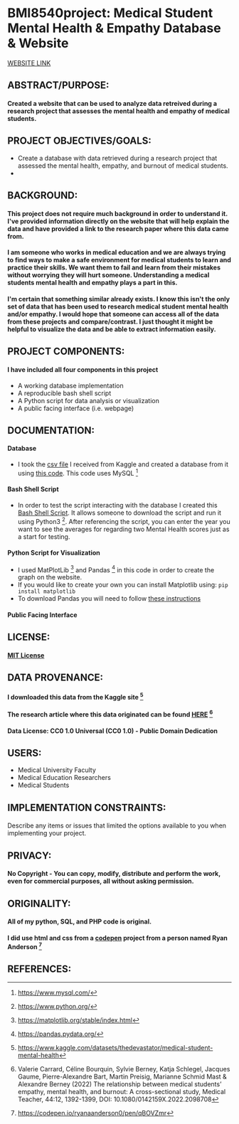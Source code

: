 # BMI8540project: Medical Student Mental Health & Empathy Database & Website
[WEBSITE LINK](http://odin.unomaha.edu/~amekush-harter/amekushproject2.php)
## ABSTRACT/PURPOSE:
#### Created a website that can be used to analyze data retreived during a research project that assesses the mental health and empathy of medical students.
## PROJECT OBJECTIVES/GOALS: 
- Create a database with data retrieved during a research project that assessed the mental health, empathy, and burnout of medical students.
- 
## BACKGROUND: 
#### This project does not require much background in order to understand it. I've provided information directly on the website that will help explain the data and have provided a link to the research paper where this data came from.
#### I am someone who works in medical education and we are always trying to find ways to make a safe environment for medical students to learn and practice their skills. We want them to fail and learn from their mistakes without worrying they will hurt someone. Understanding a medical students mental health and empathy plays a part in this.
#### I'm certain that something similar already exists. I know this isn't the only set of data that has been used to research medical student mental health and/or empathy. I would hope that someone can access all of the data from these projects and compare/contrast. I just thought it might be helpful to visualize the data and be able to extract information easily.
## PROJECT COMPONENTS: 
#### I have included all four components in this project
- A working database implementation
- A reproducible bash shell script 
- A Python script for data analysis or visualization 
- A public facing interface (i.e. webpage)
## DOCUMENTATION: 
#### Database
- I took the [csv file](https://raw.githubusercontent.com/amekush1/BMI8540project/main/BMI8540_project/Data%20Carrard%20et%20al.%202022%20MedTeach.csv?token=GHSAT0AAAAAACCXSYW3YJ5BUC2TKKL5Z3AEZDEFFNQ) I received from Kaggle and created a database from it using [this code](https://raw.githubusercontent.com/amekush1/BMI8540project/main/BMI8540_project/amekushprojectDB.sql?token=GHSAT0AAAAAACCXSYW2V2RN2WCQO3C6YNCMZDEFCMQ). This code uses MySQL [^1]
#### Bash Shell Script
- In order to test the script interacting with the database I created this [Bash Shell Script](https://raw.githubusercontent.com/amekush1/BMI8540project/main/BMI8540_project/amekush-harter_project_query.py?token=GHSAT0AAAAAACCXSYW35CMPVAAB6NCXKIXOZDEF6EA). It allows someone to download the script and run it using Python3 [^2]. After referencing the script, you can enter the year you want to see the averages for regarding two Mental Health scores just as a start for testing.
#### Python Script for Visualization
- I used MatPlotLib [^3] and Pandas [^4] in this code in order to create the graph on the website. 
- If you would like to create your own you can install Matplotlib using: `pip install matplotlib`
- To download Pandas you will need to follow [these instructions](https://pandas.pydata.org/getting_started.html)
#### Public Facing Interface

## LICENSE:
#### [MIT License](https://raw.githubusercontent.com/amekush1/BMI8540project/main/LICENSE?token=GHSAT0AAAAAACCXSYW32LICSUU2DWO2ZVFGZDEIBFA)
## DATA PROVENANCE: 
#### I downloaded this data from the Kaggle site [^5]
#### The research article where this data originated can be found [HERE](https://www.tandfonline.com/doi/full/10.1080/0142159X.2022.2098708) [^6]
#### Data License: CC0 1.0 Universal (CC0 1.0) - Public Domain Dedication
## USERS: 
- Medical University Faculty
- Medical Education Researchers
- Medical Students
## IMPLEMENTATION CONSTRAINTS: 
#### 
Describe any items or issues that limited the options available to you when implementing your project.
## PRIVACY: 
#### No Copyright - You can copy, modify, distribute and perform the work, even for commercial purposes, all without asking permission.
## ORIGINALITY: 
#### All of my python, SQL, and PHP code is original. 
#### I did use html and css from a [codepen](https://codepen.io/) project from a person named Ryan Anderson [^7]
## REFERENCES: 
[^1]: https://www.mysql.com/
[^2]: https://www.python.org/
[^3]: https://matplotlib.org/stable/index.html
[^4]: https://pandas.pydata.org/
[^5]: https://www.kaggle.com/datasets/thedevastator/medical-student-mental-health
[^6]: Valerie Carrard, Céline Bourquin, Sylvie Berney, Katja Schlegel, Jacques Gaume, Pierre-Alexandre Bart, Martin Preisig, Marianne Schmid Mast & Alexandre Berney (2022) The relationship between medical students’ empathy, mental health, and burnout: A cross-sectional study, Medical Teacher, 44:12, 1392-1399, DOI: 10.1080/0142159X.2022.2098708
[^7]: https://codepen.io/ryanaanderson0/pen/qBOVZmr
